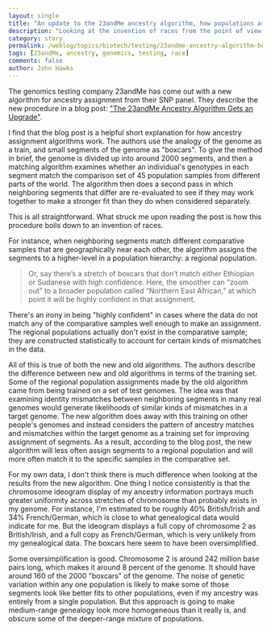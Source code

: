 ```yaml
---
layout: single
title: "An update to the 23andMe ancestry algorithm, how populations are constructed"
description: "Looking at the invention of races from the point of view of genotypes."
category: story
permalink: /weblog/topics/biotech/testing/23andme-ancestry-algorithm-boxcars-2020.html
tags: [23andMe, ancestry, genomics, testing, race]
comments: false
author: John Hawks
---
```



The genomics testing company 23andMe has come out with a new algorithm for ancestry assignment from their SNP panel. They describe the new procedure in a blog post: <a href="https://blog.23andme.com/ancestry-reports/algorithm-gets-an-upgrade/">"The 23andMe Ancestry Algorithm Gets an Upgrade"</a>. 

I find that the blog post is a helpful short explanation for how ancestry assignment algorithms work. The authors use the analogy of the genome as a train, and small segments of the genome as "boxcars". To give the method in brief, the genome is divided up into around 2000 segments, and then a matching algorithm examines whether an individual's genotypes in each segment match the comparison set of 45 population samples from different parts of the world. The algorithm then does a second pass in which neighboring segments that differ are re-evaluated to see if they may work together to make a stronger fit than they do when considered separately. 

This is all straightforward. What struck me upon reading the post is how this procedure boils down to an invention of races. 

For instance, when neighboring segments match different comparative samples that are geographically near each other, the algorithm assigns the segments to a higher-level in a population hierarchy: a regional population. 

<blockquote>Or, say there’s a stretch of boxcars that don’t match either Ethiopian or Sudanese with high confidence. Here, the smoother can “zoom out” to a broader population called “Northern East African,” at which point it will be highly confident in that assignment.</blockquote>

There's an irony in being "highly confident" in cases where the data do not match any of the comparative samples well enough to make an assignment. The regional populations actually don't exist in the comparative sample; they are constructed statistically to account for certain kinds of mismatches in the data. 

All of this is true of both the new and old algorithms. The authors describe the difference between new and old algorithms in terms of the training set. Some of the regional population assignments made by the old algorithm came from being trained on a set of test genomes. The idea was that examining identity mismatches between neighboring segments in many real genomes would generate likelihoods of similar kinds of mismatches in a target genome. The new algorithm does away with this training on other people's genomes and instead considers the pattern of ancestry matches and mismatches within the target genome as a training set for improving assignment of segments. As a result, according to the blog post, the new algorithm will less often assign segments to a regional population and will more often match it to the specific samples in the comparative set. 

For my own data, I don't think there is much difference when looking at the results from the new algorithm. One thing I notice consistently is that the chromosome ideogram display of my ancestry information portrays much greater uniformity across stretches of chromosome than probably exists in my genome. For instance, I'm estimated to be roughly 40% British/Irish and 34% French/German, which is close to what genealogical data would indicate for me. But the ideogram displays a full copy of chromosome 2 as British/Irish, and a full copy as French/German, which is very unlikely from my genealogical data. The boxcars here seem to have been oversimplified. 

Some oversimplification is good. Chromosome 2 is around 242 million base pairs long, which makes it around 8 percent of the genome. It should have around 160 of the 2000 "boxcars" of the genome. The noise of genetic variation within any one population is likely to make some of those segments look like better fits to other populations, even if my ancestry was entirely from a single population. But this approach is going to make medium-range genealogy look more homogeneous than it really is, and obscure some of the deeper-range mixture of populations. 





